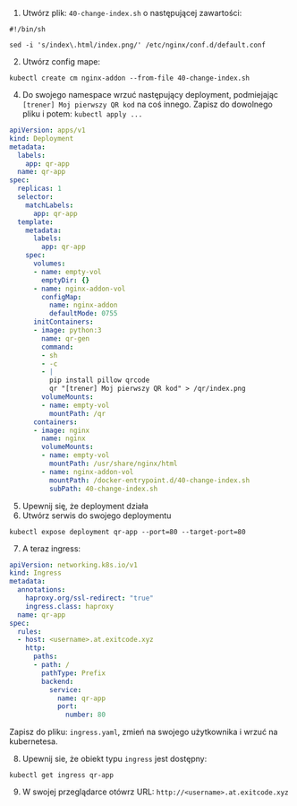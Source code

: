 1. Utwórz plik: `40-change-index.sh` o następującej zawartości:
```shell
#!/bin/sh

sed -i 's/index\.html/index.png/' /etc/nginx/conf.d/default.conf

```
2. Utwórz config mape:
```shell
kubectl create cm nginx-addon --from-file 40-change-index.sh
```
4. Do swojego namespace wrzuć następujący deployment, podmiejając `[trener] Moj pierwszy QR kod` na coś innego. Zapisz do dowolnego pliku i potem: `kubectl apply ...`
```yaml
apiVersion: apps/v1
kind: Deployment
metadata:
  labels:
    app: qr-app
  name: qr-app
spec:
  replicas: 1
  selector:
    matchLabels:
      app: qr-app
  template:
    metadata:
      labels:
        app: qr-app
    spec:
      volumes:
      - name: empty-vol
        emptyDir: {}
      - name: nginx-addon-vol
        configMap:
          name: nginx-addon
          defaultMode: 0755
      initContainers:
      - image: python:3
        name: qr-gen
        command:
        - sh
        - -c
        - |
          pip install pillow qrcode
          qr "[trener] Moj pierwszy QR kod" > /qr/index.png
        volumeMounts:
        - name: empty-vol
          mountPath: /qr
      containers:
      - image: nginx
        name: nginx
        volumeMounts:
        - name: empty-vol
          mountPath: /usr/share/nginx/html
        - name: nginx-addon-vol
          mountPath: /docker-entrypoint.d/40-change-index.sh
          subPath: 40-change-index.sh
```
5. Upewnij się, że deployment działa
6. Utwórz serwis do swojego deploymentu
```shell
kubectl expose deployment qr-app --port=80 --target-port=80
```
7. A teraz ingress:
```yaml
apiVersion: networking.k8s.io/v1
kind: Ingress
metadata:
  annotations:
    haproxy.org/ssl-redirect: "true"
    ingress.class: haproxy
  name: qr-app
spec:
  rules:
  - host: <username>.at.exitcode.xyz
    http:
      paths:
      - path: /
        pathType: Prefix
        backend:
          service:
            name: qr-app
            port:
              number: 80
```
Zapisz do pliku: `ingress.yaml`, zmień <username> na swojego użytkownika i wrzuć na kubernetesa.

8. Upewnij sie, że obiekt typu `ingress` jest dostępny:
```shell
kubectl get ingress qr-app
```
9. W swojej przeglądarce otówrz URL: `http://<username>.at.exitcode.xyz`

